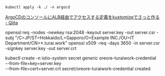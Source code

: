 ```
kubectl apply -k ./ -n argocd
``` 


[ArgoCDのコンソールにALB経由でアクセスする定義をkustomizeでさっと作る - Qiita](https://qiita.com/Ichi0124/items/bc37ad6f4aad9c3b9360)


openssl req -nodes -newkey rsa:2048 -keyout server.key -out server.csr -subj "/C=JP/ST=Hokkaido/L=Sapporo/O=Example INC./OU=IT Department/CN=*.turai.work"
openssl x509 -req -days 3650 -in server.csr -signkey server.key -out server.crt

kubectl create -n istio-system secret generic oreore-turaiwork-credential \
  --from-file=key=server.key \
  --from-file=cert=server.crt
secret/oreore-turaiwork-credential created
